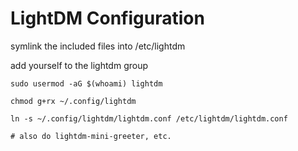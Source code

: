 # LightDM Configuration

symlink the included files into /etc/lightdm

add yourself to the lightdm group



```
sudo usermod -aG $(whoami) lightdm

chmod g+rx ~/.config/lightdm

ln -s ~/.config/lightdm/lightdm.conf /etc/lightdm/lightdm.conf

# also do lightdm-mini-greeter, etc.
```
